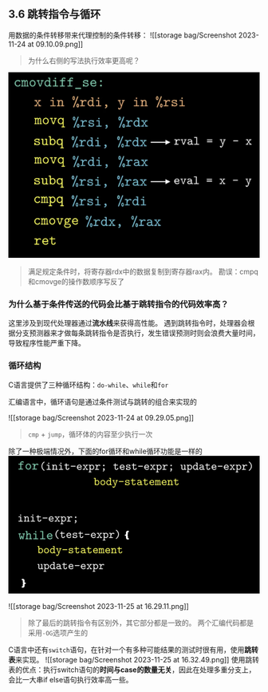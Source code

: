 ## 3.6 跳转指令与循环

用数据的条件转移带来代理控制的条件转移：
![[storage bag/Screenshot 2023-11-24 at 09.10.09.png]]
> 为什么右侧的写法执行效率更高呢？

![](storage%20bag/Screenshot%202023-11-24%20at%2009.12.06.png)
> 满足规定条件时，将寄存器rdx中的数据复制到寄存器rax内。
> 勘误：cmpq和cmovge的操作数顺序写反了
### 为什么基于条件传送的代码会比基于跳转指令的代码效率高？

这里涉及到现代处理器通过**流水线**来获得高性能。
遇到跳转指令时，处理器会根据分支预测器来才做每条跳转指令是否执行，发生错误预测时则会浪费大量时间，导致程序性能严重下降。

 ### 循环结构
 
C语言提供了三种循环结构：`do-while`、`while`和`for`

汇编语言中，循环语句是通过条件测试与跳转的组合来实现的

![[storage bag/Screenshot 2023-11-24 at 09.29.05.png]]
> `cmp` + `jump`，循环体的内容至少执行一次

除了一种极端情况外，下面的for循环和while循环功能是一样的
![](storage%20bag/Screenshot%202023-11-24%20at%2009.32.00.png)

![[storage bag/Screenshot 2023-11-25 at 16.29.11.png]]
> 除了最后的跳转指令有区别外，其它部分都是一致的。
> 两个汇编代码都是采用`-OG`选项产生的

C语言中还有`switch`语句，在针对一个有多种可能结果的测试时很有用，使用**跳转表**来实现。
![[storage bag/Screenshot 2023-11-25 at 16.32.49.png]]
使用跳转表的优点：执行switch语句的**时间与case的数量无关**，因此在处理多重分支上，会比一大串if else语句执行效率高一些。